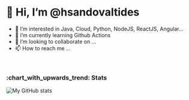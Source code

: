 <h1 align=”center”> 👋 Hi, I’m @hsandovaltides</h1>

- 👀 I’m interested in Java, Cloud, Python, NodeJS, ReactJS, Angular...
- 🌱 I’m currently learning Github Actions
- 💞️ I’m looking to collaborate on ...
- 📫 How to reach me ...


<br/>

<h3 align=”center”> :chart_with_upwards_trend: Stats</h3>

![My GitHub stats](https://github-readme-stats.vercel.app/api?username=hsandovaltides&count_private=true&show_icons=true)
<!---
hsandovaltides/hsandovaltides is a ✨ special ✨ repository because its `README.md` (this file) appears on your GitHub profile.
You can click the Preview link to take a look at your changes.
--->
